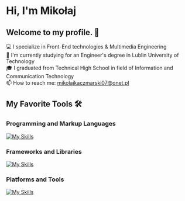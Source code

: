# Hi, I'm Mikołaj 

## Welcome to my profile. 🤝

💻 I specialize in Front-End technologies & Multimedia Engineering <br>
🔬 I'm currently studying for an Engineer's degree in Lublin University of Technology <br>
🎓 I graduated from Technical High School in field of Information and Communication Technology <br>
📫 How to reach me: mikolajkaczmarski07@onet.pl

##  My Favorite Tools 🛠️
### Programming and Markup Languages
[![My Skills](https://skillicons.dev/icons?i=ts,js,html,css)](https://skillicons.dev)


### Frameworks and Libraries
[![My Skills](https://skillicons.dev/icons?i=angular,rxjs,tailwind,threejs,scss,materialui)](https://skillicons.dev)

### Platforms and Tools
[![My Skills](https://skillicons.dev/icons?i=firebase,illustrator,arduino,bash,git)](https://skillicons.dev)
